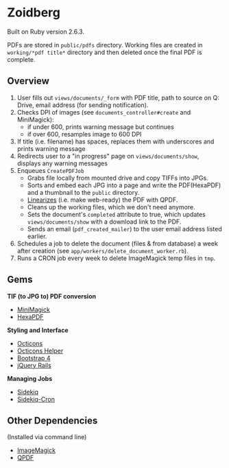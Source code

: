 # Zoidberg
Built on Ruby version 2.6.3.

PDFs are stored in `public/pdfs` directory. Working files are created in `working/*pdf title*` directory and then deleted once the final PDF is complete.

## Overview
1. User fills out `views/documents/_form` with PDF title, path to source on Q: Drive, email address (for sending notification).
2. Checks DPI of images (see `documents_controller#create` and MiniMagick):
    * if under 600, prints warning message but continues
    * if over 600, resamples image to 600 DPI
3. If title (i.e. filename) has spaces, replaces them with underscores and prints warning message
4. Redirects user to a "in progress" page on `views/documents/show`, displays any warning messages
5. Enqueues `CreatePDFJob`
    * Grabs file locally from mounted drive and copy TIFFs into JPGs.
    * Sorts and embed each JPG into a page and write the PDF(HexaPDF) and a thumbnail to the `public` directory.
    * [Linearizes](https://www.pdfen.com/faq/linearized-pdf) (i.e. make web-ready) the PDF with QPDF.
    * Cleans up the working files, which we don't need anymore.
    * Sets the document's `completed` attribute to true, which updates `views/documents/show` with a download link to the PDF.
    * Sends an email (`pdf_created_mailer`) to the user email address listed earlier.
6. Schedules a job to delete the document (files & from database) a week after creation (see `app/workers/delete_document_worker.rb`).
7. Runs a CRON job every week to delete ImageMagick temp files in `tmp`.

## Gems
**TIF (to JPG to) PDF conversion**
* [MiniMagick](https://github.com/minimagick/minimagick)
* [HexaPDF](https://github.com/gettalong/hexapdf)

**Styling and Interface**
* [Octicons](https://github.com/primer/octicons)
* [Octicons Helper](https://github.com/primer/octicons/tree/master/lib/octicons_helper)
* [Bootstrap 4](https://github.com/twbs/bootstrap-rubygem)
* [jQuery Rails](https://github.com/rails/jquery-rails)

**Managing Jobs**
* [Sidekiq](https://github.com/mperham/sidekiq)
* [Sidekiq-Cron](https://github.com/ondrejbartas/sidekiq-cron)

## Other Dependencies
(Installed via command line)
* [ImageMagick](https://imagemagick.org/)
* [QPDF](http://qpdf.sourceforge.net/)
